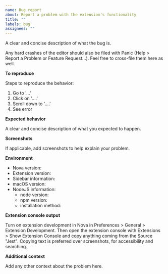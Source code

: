 ```yaml
---
name: Bug report
about: Report a problem with the extension's functionality
title: ""
labels: bug
assignees: ""
---
```


A clear and concise description of what the bug is.

Any hard crashes of the editor should also be filed with Panic (Help > Report a Problem or Feature Request...). Feel free to cross-file them here as well.

**To reproduce**

Steps to reproduce the behavior:

1. Go to '...'
2. Click on '....'
3. Scroll down to '....'
4. See error

**Expected behavior**

A clear and concise description of what you expected to happen.

**Screenshots**

If applicable, add screenshots to help explain your problem.

**Environment**

- Nova version: <!-- [e.g. 1.2 (207005)] get this from Nova > About Nova -->
- Extension version: <!-- [e.g. 1.2.2] get this from the Nova Extension Library -->
- Sidebar information: <!-- [e.g. Status Running, Jest Version 26.4.0] get this from the extension sidebar -->
- macOS version: <!-- [e.g. 10.15.5 (19F101)] get this from  > About This Mac -->
- NodeJS information:
  - node version: <!-- [e.g. v14.4.0] get this by running `node --version` in your terminal -->
  - npm version: <!-- [e.g. 6.14.4] get this by running `npm --version` in your terminal -->
  - installation method: <!-- e.g. homebrew, nvm, built from source, etc -->

**Extension console output**

Turn on extension development in Nova in Preferences > General > Extension Development. Then open the extension console with Extensions > Show Extension Console and copy anything coming from the Source "Jest".
Copying text is preferred over screenshots, for accessibility and searching.

**Additional context**

Add any other context about the problem here.
